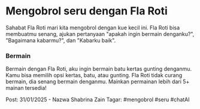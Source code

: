 # Mengobrol seru dengan Fla Roti
Sahabat Fla Roti mari kita mengobrol dengan kue kecil ini. Fla Roti bisa membuatmu senang, ajukan pertanyaan "apakah ingin bermain denganku?", "Bagaimana kabarmu?", dan "Kabarku baik".

### Bermain
Bermain dengan Fla Roti, aku ingin bermain batu kertas gunting denganmu. Kamu bisa memilih opsi kertas, batu, atau gunting. Fla Roti tidak curang bermain, dia senang bermain denganmu. Mainkan permainan lebih dari 5+ mainan tersedia!

Post: 31/01/2025 - Nazwa Shabrina Zain
Tagar: #mengobrol #seru #chatAI
